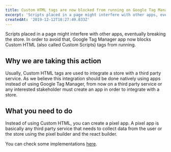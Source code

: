 ```yaml
---
title: Custom HTML tags are now blocked from running on Google Tag Manager app
excerpt: 'Scripts placed in a page might interfere with other apps, eventually breaking the store. In order to avoid that, Google Tag Manager app now blocks Custom HTML (also called Custom Scripts) tags from running.'
createdAt: '2019-12-12T18:27:49.833Z'
---
```


Scripts placed in a page might interfere with other apps, eventually breaking the store. In order to avoid that, Google Tag Manager app now blocks Custom HTML (also called Custom Scripts) tags from running. 

## Why we are taking this action

Usually, Custom HTML tags are used to integrate a store with a third party service.  As we believe this integration should be done natively using apps instead of using Google Tag Manager, from now on a third party service or any interested stakeholder must create an app in order to integrate with a store. 

## What you need to do

Instead of using Custom HTML, you can create a pixel app. A pixel app is basically any third party service that needs to collect data from the user or the store using the pixel builder and the react builder.

You can check some implementations [here](https://github.com/search?q=topic%3Avtex-pixel+org%3Avtex-apps&type=Repositories).
